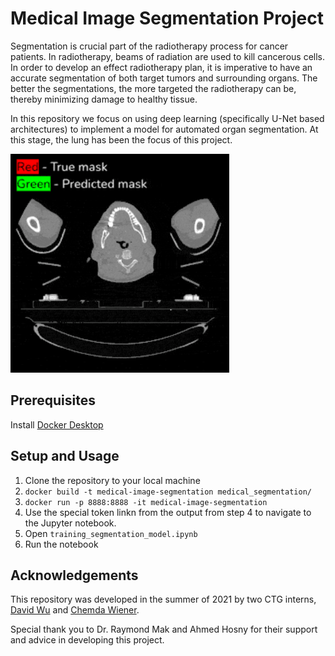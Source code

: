 # Medical Image Segmentation Project
Segmentation is crucial part of the radiotherapy process for cancer patients. In radiotherapy, beams of radiation are used to kill cancerous cells. In order to develop an effect radiotherapy plan, it is imperative to have an accurate segmentation of both target tumors and surrounding organs. The better the segmentations, the more targeted the radiotherapy can be, thereby minimizing damage to healthy tissue.

In this repository we focus on using deep learning (specifically U-Net based architectures) to implement a model for automated organ segmentation. At this stage, the lung has been the focus of this project.

<img src="docs/lung_patient_results.gif" width="350" height="350" />

## Prerequisites
Install [Docker Desktop](https://www.docker.com/products/docker-desktop)

## Setup and Usage
1. Clone the repository to your local machine
2. `docker build -t medical-image-segmentation medical_segmentation/`
3. `docker run -p 8888:8888 -it medical-image-segmentation`
4. Use the special token linkn from the output from step 4 to navigate to the Jupyter notebook.
5. Open `training_segmentation_model.ipynb`
6. Run the notebook

## Acknowledgements

This repository was developed in the summer of 2021 by two CTG interns, [David Wu](https://github.com/david-wu-dev) and [Chemda Wiener](https://github.com/ctw599).

Special thank you to Dr. Raymond Mak and Ahmed Hosny for their support and advice in developing this project.

